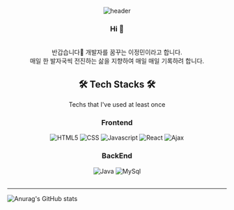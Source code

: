 <div align="center">

 ![header](https://capsule-render.vercel.app/api?type=waving&color=CCCCFF&height=300&section=header&text=JeongMin%20Lee&animation=fadeIn&fontSize=90&fontColor=FFFFFF)


### Hi 👋

 </br>
반갑습니다🤗  개발자를 꿈꾸는 이정민이라고 합니다. </br>
매일 한 발자국씩 전진하는 삶을 지향하여 매일 매일 기록하려 합니다.</br>


<h2> 🛠 Tech Stacks 🛠 </h2>
 Techs that I've used at least once


  
<h3>Frontend</h3>
<img alt="HTML5" src ="https://img.shields.io/badge/HTML5-E34F26.svg?&style=flat&logo=HTML5&logoColor=white"/>
<img alt="CSS" src ="https://img.shields.io/badge/CSS3-1572B6.svg?&style=flat&logo=CSS3&logoColor=white"/>
<img alt="Javascript" src ="https://img.shields.io/badge/JavaScript-F7DF1E.svg?&style=flat&logo=JavaScript&logoColor=white"/>
<img alt="React" src ="https://img.shields.io/badge/React-0769AD.svg?&style=flat&logo=JQuery&logoColor=white"/>
<img alt="Ajax" src ="https://img.shields.io/badge/Ajax-0094F5.svg?&style=flat&logo=Ajax&logoColor=white"/>
<br>
<h3>BackEnd</h3>
<img alt="Java" src ="https://img.shields.io/badge/Java-007396.svg?&style=flat&logo=Java&logoColor=white"/>

<img alt="MySql" src ="https://img.shields.io/badge/MySql-4479A1.svg?&style=flat&logo=MySql&logoColor=white"/>

</div>

<br>
<hr>

![Anurag's GitHub stats](https://github-readme-stats.vercel.app/api?username=ggyo0901&count_private=true&include_all_commits=true&show_icons=true&theme=radical) 
</div>
